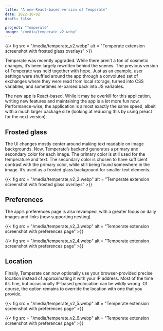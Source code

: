 ```yaml
---
title: "A new React-based version of Temperate"
date: 2022-10-02
draft: false

project: "Temperate"
image: "/media/temperate_v2.webp"
---
```


{{< fig src = "/media/temperate_v2.webp" alt = "Temperate extension screenshot with frosted glass overlays" >}}

Temperate was recently upgraded. While there aren't a ton of cosmetic changes, it’s been largely rewritten behind the scenes. The previous version of Temperate was held together with hope. Just as an example, user settings were shuffled around the app through a convoluted set of exchanges where they were read from local storage, turned into CSS variables, and sometimes re-parsed back into JS variables.

The new app is React-based. While it may be overkill for this application, writing new features and maintaining the app is a lot more fun now. Performance-wise, the application is almost exactly the same speed, albeit with a much larger package size (looking at reducing this by using preact for the next version).

## Frosted glass

The UI changes mostly center around making text readable on image backgrounds. Now, Temperate’s backend generates a primary and secondary color for each image. The primary color is still used for the temperature and text. The secondary color is chosen to have sufficient contrast with the primary color, while still being found somewhere in the image. It’s used as a frosted glass background for smaller text elements.

{{< fig src = "/media/temperate_v2_2.webp" alt = "Temperate extension screenshot with frosted glass overlays" >}}

## Preferences

The app’s preferences page is also revamped, with a greater focus on daily images and links (now supporting nesting)

{{< fig src = "/media/temperate_v2_3.webp" alt = "Temperate extension screenshot with preferences page" >}}

{{< fig src = "/media/temperate_v2_4.webp" alt = "Temperate extension screenshot with preferences page" >}}

## Location

Finally, Temperate can now optionally use your browser-provided precise location instead of approximating it with your IP address. Most of the time it’s fine, but occasionally IP-based geolocation can be wildly wrong. Of course, the option remains to override the location with one that you provide.

{{< fig src = "/media/temperate_v2_5.webp" alt = "Temperate extension screenshot with preferences page" >}}

{{< fig src = "/media/temperate_v2_6.webp" alt = "Temperate extension screenshot with preferences page" >}}